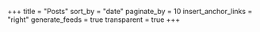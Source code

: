 +++
title = "Posts"
sort_by = "date"
paginate_by = 10
insert_anchor_links = "right"
generate_feeds = true
transparent = true
+++
